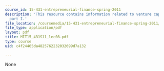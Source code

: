 ```yaml
---
course_id: 15-431-entrepreneurial-finance-spring-2011
description: 'This resource contains information related to venture capital contracts:
  part I.'
file_location: /coursemedia/15-431-entrepreneurial-finance-spring-2011/c4f24465da4825762232032699d7a132_MIT15_431S11_lec08.pdf
file_type: application/pdf
layout: pdf
title: MIT15_431S11_lec08.pdf
type: course
uid: c4f24465da4825762232032699d7a132

---
```

None